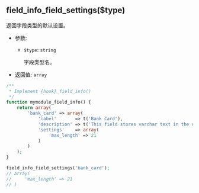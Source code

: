 ## field_info_field_settings($type)

返回字段类型的默认设置。

- 参数:
  - `$type`: `string`

    字段类型名。

- 返回值: `array`

```php
/**
 * Implement {hook}_field_info()
 */
function mymodule_field_info() {
    return array(
        'bank_card' => array(
            'label'       => t('Bank Card'),
            'description' => t('This field stores varchar text in the database.'),
            'settings'    => array(
                'max_length' => 21
            )
        )
    );
}

field_info_field_settings('bank_card');
// array(
//     'max_length' => 21
// )
```
